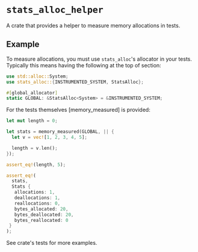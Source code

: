 # `stats_alloc_helper`

A crate that provides a helper to measure memory allocations in tests.

## Example

To measure allocations, you must use `stats_alloc`'s allocator in your tests.
Typically this means having the following at the top of section:

```rust
use std::alloc::System;
use stats_alloc::{INSTRUMENTED_SYSTEM, StatsAlloc};

#[global_allocator]
static GLOBAL: &StatsAlloc<System> = &INSTRUMENTED_SYSTEM;
```

For the tests themselves [memory_measured] is provided:

```rust
let mut length = 0;

let stats = memory_measured(GLOBAL, || {
  let v = vec![1, 2, 3, 4, 5];

  length = v.len();
});

assert_eq!(length, 5);

assert_eq!(
  stats,
  Stats {
   allocations: 1,
   deallocations: 1,
   reallocations: 0,
   bytes_allocated: 20,
   bytes_deallocated: 20,
   bytes_reallocated: 0
 }
);
```

See crate's tests for more examples.

